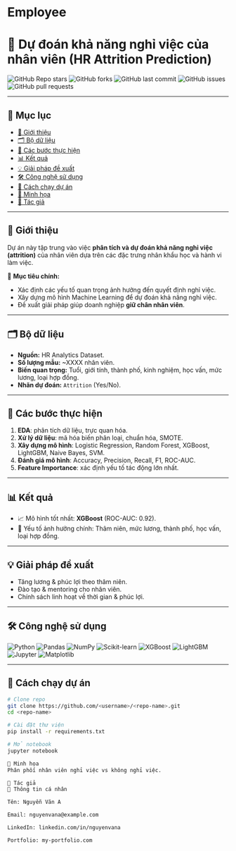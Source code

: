 # Employee

# 🚀 Dự đoán khả năng nghỉ việc của nhân viên (HR Attrition Prediction)

![GitHub Repo stars](https://img.shields.io/github/stars/<username>/<repo-name>?style=social)
![GitHub forks](https://img.shields.io/github/forks/<username>/<repo-name>?style=social)
![GitHub last commit](https://img.shields.io/github/last-commit/<username>/<repo-name>)
![GitHub issues](https://img.shields.io/github/issues/<username>/<repo-name>)
![GitHub pull requests](https://img.shields.io/github/issues-pr/<username>/<repo-name>)

---

## 📑 Mục lục
- [📌 Giới thiệu](#-giới-thiệu)
- [🗂️ Bộ dữ liệu](#️-bộ-dữ-liệu)
- [🔧 Các bước thực hiện](#-các-bước-thực-hiện)
- [📊 Kết quả](#-kết-quả)
- [💡 Giải pháp đề xuất](#-giải-pháp-đề-xuất)
- [🛠️ Công nghệ sử dụng](#️-công-nghệ-sử-dụng)
- [📌 Cách chạy dự án](#-cách-chạy-dự-án)
- [📸 Minh họa](#-minh-họa)
- [👤 Tác giả](#-tác-giả)

---

## 📌 Giới thiệu
Dự án này tập trung vào việc **phân tích và dự đoán khả năng nghỉ việc (attrition)** của nhân viên dựa trên các đặc trưng nhân khẩu học và hành vi làm việc.  

🎯 **Mục tiêu chính:**
- Xác định các yếu tố quan trọng ảnh hưởng đến quyết định nghỉ việc.
- Xây dựng mô hình Machine Learning để dự đoán khả năng nghỉ việc.
- Đề xuất giải pháp giúp doanh nghiệp **giữ chân nhân viên**.

---

## 🗂️ Bộ dữ liệu
- **Nguồn:** HR Analytics Dataset.  
- **Số lượng mẫu:** ~XXXX nhân viên.  
- **Biến quan trọng:** Tuổi, giới tính, thành phố, kinh nghiệm, học vấn, mức lương, loại hợp đồng.  
- **Nhãn dự đoán:** `Attrition` (Yes/No).  

---

## 🔧 Các bước thực hiện
1. **EDA**: phân tích dữ liệu, trực quan hóa.  
2. **Xử lý dữ liệu**: mã hóa biến phân loại, chuẩn hóa, SMOTE.  
3. **Xây dựng mô hình**: Logistic Regression, Random Forest, XGBoost, LightGBM, Naive Bayes, SVM.  
4. **Đánh giá mô hình**: Accuracy, Precision, Recall, F1, ROC-AUC.  
5. **Feature Importance**: xác định yếu tố tác động lớn nhất.  

---

## 📊 Kết quả
- 📈 Mô hình tốt nhất: **XGBoost** (ROC-AUC: 0.92).  
- 🔑 Yếu tố ảnh hưởng chính: Thâm niên, mức lương, thành phố, học vấn, loại hợp đồng.  

---

## 💡 Giải pháp đề xuất
- Tăng lương & phúc lợi theo thâm niên.  
- Đào tạo & mentoring cho nhân viên.  
- Chính sách linh hoạt về thời gian & phúc lợi.  

---

## 🛠️ Công nghệ sử dụng
![Python](https://img.shields.io/badge/Python-3776AB?logo=python&logoColor=white)
![Pandas](https://img.shields.io/badge/Pandas-150458?logo=pandas&logoColor=white)
![NumPy](https://img.shields.io/badge/NumPy-013243?logo=numpy&logoColor=white)
![Scikit-learn](https://img.shields.io/badge/Scikit--learn-F7931E?logo=scikit-learn&logoColor=white)
![XGBoost](https://img.shields.io/badge/XGBoost-FF6600?logo=python&logoColor=white)
![LightGBM](https://img.shields.io/badge/LightGBM-00C853?logo=python&logoColor=white)
![Jupyter](https://img.shields.io/badge/Jupyter-F37626?logo=jupyter&logoColor=white)
![Matplotlib](https://img.shields.io/badge/Matplotlib-11557c?logo=python&logoColor=white)

---

## 📌 Cách chạy dự án
```bash
# Clone repo
git clone https://github.com/<username>/<repo-name>.git
cd <repo-name>

# Cài đặt thư viện
pip install -r requirements.txt

# Mở notebook
jupyter notebook

📸 Minh họa
Phân phối nhân viên nghỉ việc vs không nghỉ việc.

👤 Tác giả
🌟 Thông tin cá nhân

Tên: Nguyễn Văn A

Email: nguyenvana@example.com

LinkedIn: linkedin.com/in/nguyenvana

Portfolio: my-portfolio.com
